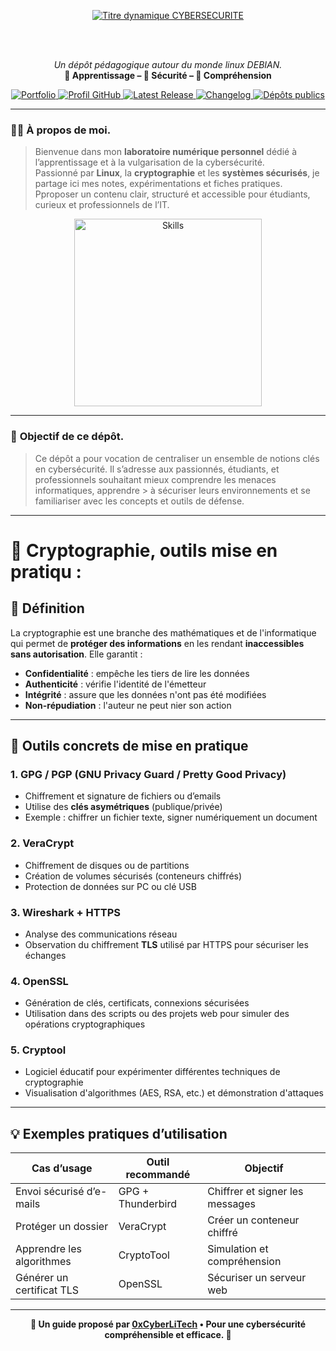 <div align="center">

  <br></br>
  
  <a href="https://github.com/0xCyberLiTech">
  <img src="https://readme-typing-svg.herokuapp.com?font=JetBrains+Mono&size=50&duration=6000&pause=1000000000&color=FF0048&center=true&vCenter=true&width=1100&lines=%3ECYBERSECURITE_" alt="Titre dynamique CYBERSECURITE" />
  </a>
  
  <br></br>
  
  <p align="center">
    <em>Un dépôt pédagogique autour du monde linux DEBIAN.</em><br>
    <b>📘 Apprentissage – 🔐 Sécurité – 🧠 Compréhension</b>
  </p>
  
  <p align="center">
      <a href="https://0xcyberlitech.github.io/">
        <img src="https://img.shields.io/badge/Portfolio-0xCyberLiTech-181717?logo=github&style=flat-square" alt="Portfolio" />
      </a>
      <a href="https://github.com/0xCyberLiTech">
        <img src="https://img.shields.io/badge/Profil-GitHub-181717?logo=github&style=flat-square" alt="Profil GitHub" />
      </a>
      <a href="https://github.com/0xCyberLiTech/Cybersecurite/releases/latest">
        <img src="https://img.shields.io/github/v/release/0xCyberLiTech/Cybersecurite?label=version" alt="Latest Release" />
      </a>
      <a href="https://github.com/0xCyberLiTech/Cybersecurite/blob/main/CHANGELOG.md">
        <img src="https://img.shields.io/badge/📄%20CHANGELOG-Cybersecurite-blue" alt="Changelog" />
      </a>
      <a href="https://github.com/0xCyberLiTech?tab=repositories">
        <img src="https://img.shields.io/badge/Dépôts-publics-blue?style=flat-square" alt="Dépôts publics" />
      </a>
  </p>

</div>

---

### 👨‍💻 **À propos de moi.**

> Bienvenue dans mon **laboratoire numérique personnel** dédié à l’apprentissage et à la vulgarisation de la cybersécurité.  
> Passionné par **Linux**, la **cryptographie** et les **systèmes sécurisés**, je partage ici mes notes, expérimentations et fiches pratiques.  
> Pproposer un contenu clair, structuré et accessible pour étudiants, curieux et professionnels de l’IT.  

<p align="center">
  <a href="https://github.com/0xCyberLiTech" target="_blank" rel="noopener">
    <img src="https://skillicons.dev/icons?i=linux,debian,bash,docker,nginx,git,vim" alt="Skills" alt="Logo techno" width="300">
  </a>
</p>

---

### 🎯 **Objectif de ce dépôt.**

> Ce dépôt a pour vocation de centraliser un ensemble de notions clés en cybersécurité. Il s’adresse aux passionnés, étudiants, et professionnels souhaitant mieux comprendre les menaces informatiques, apprendre  > à sécuriser leurs environnements et se familiariser avec les concepts et outils de défense.

---

# 🔐 Cryptographie, outils mise en pratiqu :

## 📘 Définition
La cryptographie est une branche des mathématiques et de l'informatique qui permet de **protéger des informations** en les rendant **inaccessibles sans autorisation**. Elle garantit :
- **Confidentialité** : empêche les tiers de lire les données
- **Authenticité** : vérifie l'identité de l'émetteur
- **Intégrité** : assure que les données n'ont pas été modifiées
- **Non-répudiation** : l'auteur ne peut nier son action

---

## 🧰 Outils concrets de mise en pratique

### 1. GPG / PGP (GNU Privacy Guard / Pretty Good Privacy)
- Chiffrement et signature de fichiers ou d’emails
- Utilise des **clés asymétriques** (publique/privée)
- Exemple : chiffrer un fichier texte, signer numériquement un document

### 2. VeraCrypt
- Chiffrement de disques ou de partitions
- Création de volumes sécurisés (conteneurs chiffrés)
- Protection de données sur PC ou clé USB

### 3. Wireshark + HTTPS
- Analyse des communications réseau
- Observation du chiffrement **TLS** utilisé par HTTPS pour sécuriser les échanges

### 4. OpenSSL
- Génération de clés, certificats, connexions sécurisées
- Utilisation dans des scripts ou des projets web pour simuler des opérations cryptographiques

### 5. Cryptool
- Logiciel éducatif pour expérimenter différentes techniques de cryptographie
- Visualisation d'algorithmes (AES, RSA, etc.) et démonstration d'attaques

---

## 💡 Exemples pratiques d’utilisation

| Cas d’usage               | Outil recommandé   | Objectif                          |
|--------------------------|--------------------|-----------------------------------|
| Envoi sécurisé d’e-mails | GPG + Thunderbird  | Chiffrer et signer les messages   |
| Protéger un dossier      | VeraCrypt           | Créer un conteneur chiffré       |
| Apprendre les algorithmes| CryptoTool          | Simulation et compréhension       |
| Générer un certificat TLS| OpenSSL             | Sécuriser un serveur web          |

---

<p align="center">
  <b>🔐 Un guide proposé par <a href="https://github.com/0xCyberLiTech">0xCyberLiTech</a> • Pour une cybersécurité compréhensible et efficace. 🔐</b>
</p>

